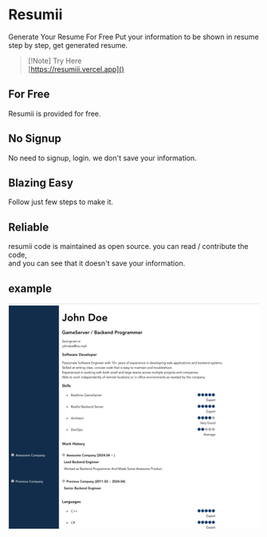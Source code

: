 # Resumii

Generate Your Resume For Free
Put your information to be shown in resume step by step, get generated resume.

> [!Note] Try Here  
> [https://resumiii.vercel.app]()

## For Free

Resumii is provided for free.

## No Signup

No need to signup, login. we don't save your information.

## Blazing Easy

Follow just few steps to make it.

## Reliable

resumii code is maintained as open source. you can read / contribute the code,  
and you can see that it doesn't save your information.

## example

![](./static/johndoe.png)
